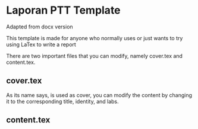 # Laporan PTT Template
Adapted from docx version

This template is made for anyone who normally uses or just wants to try using LaTex to write a report

There are two important files that you can modify, namely cover.tex and content.tex. 

## cover.tex
As its name says, is used as cover, you can modify the content by changing it to the corresponding title, identity, and labs. 

## content.tex